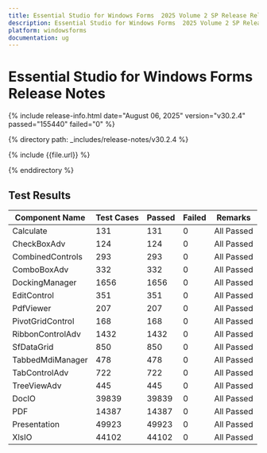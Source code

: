 ```yaml
---
title: Essential Studio for Windows Forms  2025 Volume 2 SP Release Release Notes  
description: Essential Studio for Windows Forms  2025 Volume 2 SP Release Release Notes  
platform: windowsforms
documentation: ug
---
```


# Essential Studio for Windows Forms   Release Notes  

{% include release-info.html date="August 06, 2025"  version="v30.2.4" passed="155440" failed="0" %} 

{% directory path: _includes/release-notes/v30.2.4 %}

{% include {{file.url}} %}

{% enddirectory %}

## Test Results

| Component Name | Test Cases | Passed | Failed | Remarks |
|---------------|------------|--------|--------|---------|
| Calculate | 131 | 131 | 0 | All Passed |
| CheckBoxAdv | 124 | 124 | 0 | All Passed |
| CombinedControls | 293 | 293 | 0 | All Passed |
| ComboBoxAdv | 332 | 332 | 0 | All Passed |
| DockingManager | 1656 | 1656 | 0 | All Passed |
| EditControl | 351 | 351 | 0 | All Passed |
| PdfViewer | 207 | 207 | 0 | All Passed |
| PivotGridControl | 168 | 168 | 0 | All Passed |
| RibbonControlAdv | 1432 | 1432 | 0 | All Passed |
| SfDataGrid | 850 | 850 | 0 | All Passed |
| TabbedMdiManager | 478 | 478 | 0 | All Passed |
| TabControlAdv | 722 | 722 | 0 | All Passed |
| TreeViewAdv | 445 | 445 | 0 | All Passed |
| DocIO | 39839 | 39839 | 0 | All Passed |
| PDF | 14387 | 14387 | 0 | All Passed |
| Presentation | 49923 | 49923 | 0 | All Passed |
| XlsIO | 44102 | 44102 | 0 | All Passed |
